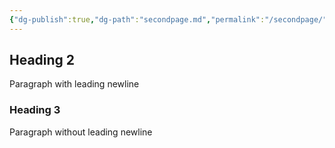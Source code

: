```yaml
---
{"dg-publish":true,"dg-path":"secondpage.md","permalink":"/secondpage/","dgShowInlineTitle":true,"noteIcon":"","created":"2024-12-31T01:15:04.856-06:00","updated":"2024-12-31T04:16:37.332-06:00"}
---
```


## Heading 2

Paragraph with leading newline

### Heading 3
Paragraph without leading newline